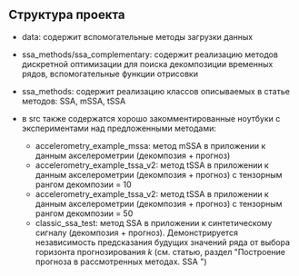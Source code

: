 ## Структура проекта

- data: содержит вспомогательные методы загрузки данных

- ssa_methods/ssa_complementary: содержит реализацию методов дискретной оптимизации для поиска декомпозиции временных рядов, вспомогательные функции отрисовки

- ssa_methods: содержит реализацию классов описываемых в статье методов: SSA, mSSA, tSSA

- в src также содержатся хорошо закомментированные ноутбуки с экспериментами над предложенными методами:
  - accelerometry_example_mssa: метод mSSA в приложении к данным акселерометрии (декомпозия + прогноз)
  - accelerometry_example_tssa_v2: метод tSSA в приложении к данным акселерометрии (декомпозия + прогноз) с тензорным рангом декомпозии = 10
  - accelerometry_example_tssa_v2: метод tSSA в приложении к данным акселерометрии (декомпозия + прогноз) с тензорным рангом декомпозии = 50
  - classic_ssa_test: метод SSA в приложении к синтетическому сигналу (декомпозия + прогноз). Демонстрируется независимость предсказания будущих значений ряда от выбора горизонта прогнозирования $k$ (см. статью, раздел "Построение прогноза в рассмотренных методах. SSA ")

